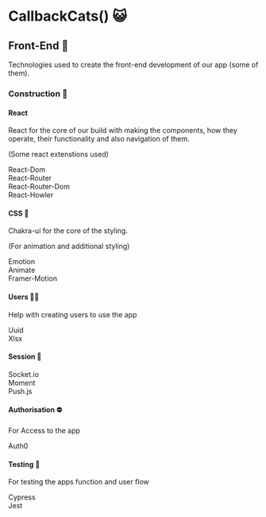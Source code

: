 # CallbackCats() :smiley_cat:

## Front-End :nut_and_bolt:

Technologies used to create the front-end development of our app (some of them).

### Construction :hammer:

#### React

React for the core of our build with making the components, how they operate, their functionality and also navigation of them.

(Some react extenstions used)

React-Dom
<br>
React-Router
<br>
React-Router-Dom
<br>
React-Howler

#### CSS :art:

Chakra-ui for the core of the styling.

(For animation and additional styling)

Emotion
<br>
Animate
<br>
Framer-Motion

#### Users :woman::man:

Help with creating users to use the app

Uuid
<br>
Xlsx

#### Session :electric_plug:

Socket.io
<br>
Moment
<br>
Push.js

#### Authorisation :no_entry:

For Access to the app

Auth0

#### Testing :construction:

For testing the apps function and user flow

Cypress
<br>
Jest
